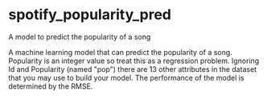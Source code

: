 # spotify_popularity_pred
A model to predict the popularity of a song

A machine learning model that can predict the popularity of a song. Popularity is an integer value so treat this as a regression problem. Ignoring Id and Popularity (named "pop") there are 13 other attributes in the dataset that you may use to build your model. The performance of the model is determined by the RMSE.
